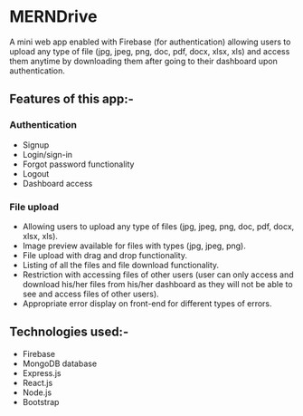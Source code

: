 # MERNDrive

A mini web app enabled with Firebase (for authentication) allowing users to upload any type of file (jpg, jpeg, png, doc, pdf, docx, xlsx, xls) and access them anytime by downloading them after going to their dashboard upon authentication.

## Features of this app:-

### Authentication
- Signup
- Login/sign-in
- Forgot password functionality
- Logout
- Dashboard access

### File upload

- Allowing users to upload any type of files (jpg, jpeg, png, doc, pdf, docx, xlsx, xls).
- Image preview available for files with types (jpg, jpeg, png).
- File upload with drag and drop functionality.
- Listing of all the files and file download functionality.
- Restriction with accessing files of other users (user can only access and download his/her files from his/her dashboard as they will not be able to see and access files of other users).
- Appropriate error display on front-end for different types of errors.

## Technologies used:-

- Firebase
- MongoDB database
- Express.js
- React.js
- Node.js
- Bootstrap


